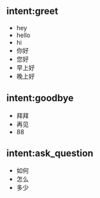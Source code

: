 ## intent:greet
- hey
- hello
- hi
- 你好
- 您好
- 早上好
- 晚上好

## intent:goodbye
- 拜拜
- 再见
- 88

## intent:ask_question
- 如何
- 怎么
- 多少